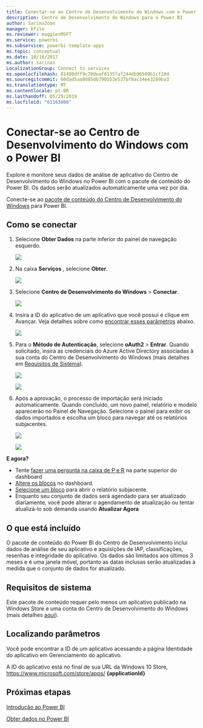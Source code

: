 ```yaml
---
title: Conectar-se ao Centro de Desenvolvimento do Windows com o Power BI
description: Centro de Desenvolvimento do Windows para o Power BI
author: SarinaJoan
manager: kfile
ms.reviewer: maggiesMSFT
ms.service: powerbi
ms.subservice: powerbi-template-apps
ms.topic: conceptual
ms.date: 10/16/2017
ms.author: sarinas
LocalizationGroup: Connect to services
ms.openlocfilehash: 81498dff9c70deaf8135faf244db96509b1cf18d
ms.sourcegitcommit: 60dad5aa0d85db790553e537bf8ac34ee3289ba3
ms.translationtype: MT
ms.contentlocale: pt-BR
ms.lasthandoff: 05/29/2019
ms.locfileid: "61163808"
---
```

# <a name="connect-to-windows-dev-center-with-power-bi"></a>Conectar-se ao Centro de Desenvolvimento do Windows com o Power BI
Explore e monitore seus dados de análise de aplicativo do Centro de Desenvolvimento do Windows no Power BI com o pacote de conteúdo do Power BI. Os dados serão atualizados automaticamente uma vez por dia.

Conecte-se ao [pacote de conteúdo do Centro de Desenvolvimento do Windows](https://app.powerbi.com/getdata/services/devcenter) para Power BI.

## <a name="how-to-connect"></a>Como se conectar
1. Selecione **Obter Dados** na parte inferior do painel de navegação esquerdo.
   
   ![](media/service-connect-to-windows-dev-center/getdata.png)
2. Na caixa **Serviços** , selecione **Obter**.
   
   ![](media/service-connect-to-windows-dev-center/services.png)
3. Selecione **Centro de Desenvolvimento do Windows** \> **Conectar**.
   
   ![](media/service-connect-to-windows-dev-center/windowsdev.png)
4. Insira a ID do aplicativo de um aplicativo que você possui e clique em Avançar. Veja detalhes sobre como [encontrar esses parâmetros](#FindingParams) abaixo.
   
   ![](media/service-connect-to-windows-dev-center/params.png)
5. Para o **Método de Autenticação**, selecione **oAuth2** \> **Entrar**. Quando solicitado, insira as credenciais do Azure Active Directory associadas à sua conta do Centro de Desenvolvimento do Windows (mais detalhes em [Requisitos de Sistema](#Requirements)).
   
    ![](media/service-connect-to-windows-dev-center/creds.png)
   
    ![](media/service-connect-to-windows-dev-center/creds2.png)
6. Após a aprovação, o processo de importação será iniciado automaticamente. Quando concluído, um novo painel, relatório e modelo aparecerão no Painel de Navegação. Selecione o painel para exibir os dados importados e escolha um bloco para navegar até os relatórios subjacentes.
   
    ![](media/service-connect-to-windows-dev-center/dashboard.png)
   
    ![](media/service-connect-to-windows-dev-center/report.png)

**E agora?**

* Tente [fazer uma pergunta na caixa de P e R](consumer/end-user-q-and-a.md) na parte superior do dashboard
* [Altere os blocos](service-dashboard-edit-tile.md) no dashboard.
* [Selecione um bloco](consumer/end-user-tiles.md) para abrir o relatório subjacente.
* Enquanto seu conjunto de dados será agendado para ser atualizado diariamente, você pode alterar o agendamento de atualização ou tentar atualizá-lo sob demanda usando **Atualizar Agora**

## <a name="whats-included"></a>O que está incluído
O pacote de conteúdo do Power BI do Centro de Desenvolvimento inclui dados de análise de seu aplicativo e aquisições de IAP, classificações, resenhas e integridade do aplicativo. Os dados são limitados aos últimos 3 meses e é uma janela móvel, portanto as datas inclusas serão atualizadas à medida que o conjunto de dados for atualizado.

<a name="Requirements"></a>

## <a name="system-requirements"></a>Requisitos de sistema
Este pacote de conteúdo requer pelo menos um aplicativo publicado na Windows Store e uma conta do Centro de Desenvolvimento do Windows (mais detalhes [aqui](https://msdn.microsoft.com/windows/uwp/publish/manage-account-users)).

<a name="FindingParams"></a>

## <a name="finding-parameters"></a>Localizando parâmetros
Você pode encontrar a ID de um aplicativo acessando a página Identidade do aplicativo em Gerenciamento do aplicativo.

A ID do aplicativo está no final de sua URL da Windows 10 Store, https://www.microsoft.com/store/apps/ **{applicationId}**

## <a name="next-steps"></a>Próximas etapas
[Introdução ao Power BI](service-get-started.md)

[Obter dados no Power BI](service-get-data.md)

